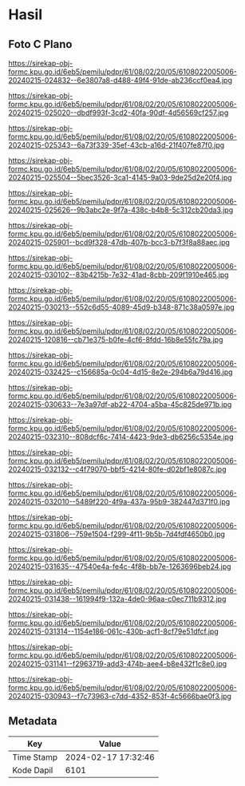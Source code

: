 # Hasil

## Foto C Plano

https://sirekap-obj-formc.kpu.go.id/6eb5/pemilu/pdpr/61/08/02/20/05/6108022005006-20240215-024832--6e3807a8-d488-49f4-91de-ab236ccf0ea4.jpg

https://sirekap-obj-formc.kpu.go.id/6eb5/pemilu/pdpr/61/08/02/20/05/6108022005006-20240215-025020--dbdf993f-3cd2-40fa-90df-4d56569cf257.jpg

https://sirekap-obj-formc.kpu.go.id/6eb5/pemilu/pdpr/61/08/02/20/05/6108022005006-20240215-025343--6a73f339-35ef-43cb-a16d-21f407fe87f0.jpg

https://sirekap-obj-formc.kpu.go.id/6eb5/pemilu/pdpr/61/08/02/20/05/6108022005006-20240215-025504--5bec3526-3ca1-4145-9a03-9de25d2e20f4.jpg

https://sirekap-obj-formc.kpu.go.id/6eb5/pemilu/pdpr/61/08/02/20/05/6108022005006-20240215-025626--9b3abc2e-9f7a-438c-b4b8-5c312cb20da3.jpg

https://sirekap-obj-formc.kpu.go.id/6eb5/pemilu/pdpr/61/08/02/20/05/6108022005006-20240215-025901--bcd9f328-47db-407b-bcc3-b7f3f8a88aec.jpg

https://sirekap-obj-formc.kpu.go.id/6eb5/pemilu/pdpr/61/08/02/20/05/6108022005006-20240215-030102--83b4215b-7e32-41ad-8cbb-209f1910e465.jpg

https://sirekap-obj-formc.kpu.go.id/6eb5/pemilu/pdpr/61/08/02/20/05/6108022005006-20240215-030213--552c6d55-4089-45d9-b348-871c38a0597e.jpg

https://sirekap-obj-formc.kpu.go.id/6eb5/pemilu/pdpr/61/08/02/20/05/6108022005006-20240215-120816--cb71e375-b0fe-4cf6-8fdd-16b8e55fc79a.jpg

https://sirekap-obj-formc.kpu.go.id/6eb5/pemilu/pdpr/61/08/02/20/05/6108022005006-20240215-032425--c156685a-0c04-4d15-8e2e-294b6a79d416.jpg

https://sirekap-obj-formc.kpu.go.id/6eb5/pemilu/pdpr/61/08/02/20/05/6108022005006-20240215-030633--7e3a97df-ab22-4704-a5ba-45c825de971b.jpg

https://sirekap-obj-formc.kpu.go.id/6eb5/pemilu/pdpr/61/08/02/20/05/6108022005006-20240215-032310--808dcf6c-7414-4423-9de3-db6256c5354e.jpg

https://sirekap-obj-formc.kpu.go.id/6eb5/pemilu/pdpr/61/08/02/20/05/6108022005006-20240215-032132--c4f79070-bbf5-4214-80fe-d02bf1e8087c.jpg

https://sirekap-obj-formc.kpu.go.id/6eb5/pemilu/pdpr/61/08/02/20/05/6108022005006-20240215-032010--5489f220-4f9a-437a-95b9-382447d371f0.jpg

https://sirekap-obj-formc.kpu.go.id/6eb5/pemilu/pdpr/61/08/02/20/05/6108022005006-20240215-031806--759e1504-f299-4f11-9b5b-7d4fdf4650b0.jpg

https://sirekap-obj-formc.kpu.go.id/6eb5/pemilu/pdpr/61/08/02/20/05/6108022005006-20240215-031635--47540e4a-fe4c-4f8b-bb7e-1263696beb24.jpg

https://sirekap-obj-formc.kpu.go.id/6eb5/pemilu/pdpr/61/08/02/20/05/6108022005006-20240215-031438--161994f9-132a-4de0-96aa-c0ec711b9312.jpg

https://sirekap-obj-formc.kpu.go.id/6eb5/pemilu/pdpr/61/08/02/20/05/6108022005006-20240215-031314--1154e186-061c-430b-acf1-8cf79e51dfcf.jpg

https://sirekap-obj-formc.kpu.go.id/6eb5/pemilu/pdpr/61/08/02/20/05/6108022005006-20240215-031141--f2963719-add3-474b-aee4-b8e432f1c8e0.jpg

https://sirekap-obj-formc.kpu.go.id/6eb5/pemilu/pdpr/61/08/02/20/05/6108022005006-20240215-030943--f7c73963-c7dd-4352-853f-4c5666bae0f3.jpg


## Metadata

| Key        | Value               |
| ---------- | ------------------- |
| Time Stamp | 2024-02-17 17:32:46 |
| Kode Dapil | 6101                |



